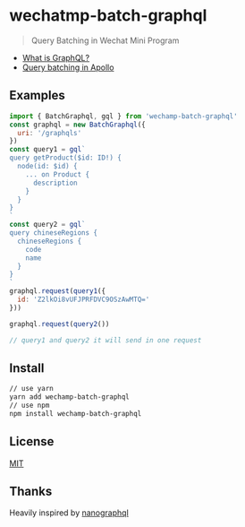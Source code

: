 # wechatmp-batch-graphql
> Query Batching in Wechat Mini Program

- [What is GraphQL?](https://graphql.org/)
- [Query batching in Apollo](https://blog.apollographql.com/query-batching-in-apollo-63acfd859862)

## Examples
```javascript
import { BatchGraphql, gql } from 'wechamp-batch-graphql'
const graphql = new BatchGraphql({
  uri: '/graphqls'
})
const query1 = gql`
query getProduct($id: ID!) {
  node(id: $id) {
    ... on Product {
      description
    }
  }
}
`
const query2 = gql`
query chineseRegions {
  chineseRegions {
    code
    name
  }
}
`
graphql.request(query1({
  id: 'Z2lkOi8vUFJPRFDVC9OSzAwMTQ='
}))

graphql.request(query2())

// query1 and query2 it will send in one request
```

## Install
``` bash
// use yarn
yarn add wechamp-batch-graphql
// use npm
npm install wechamp-batch-graphql
```

## License

[MIT](http://opensource.org/licenses/MIT)


## Thanks
Heavily inspired by [nanographql](https://github.com/yoshuawuyts/nanographql)